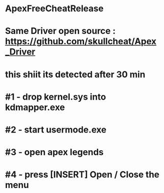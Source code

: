 # ApexFreeCheatRelease
# Same Driver open source : https://github.com/skullcheat/Apex_Driver
# this shiit its detected after 30 min
# #1 - drop kernel.sys into kdmapper.exe
# #2 - start usermode.exe
# #3 - open apex legends
# #4 - press [INSERT] Open / Close the menu

